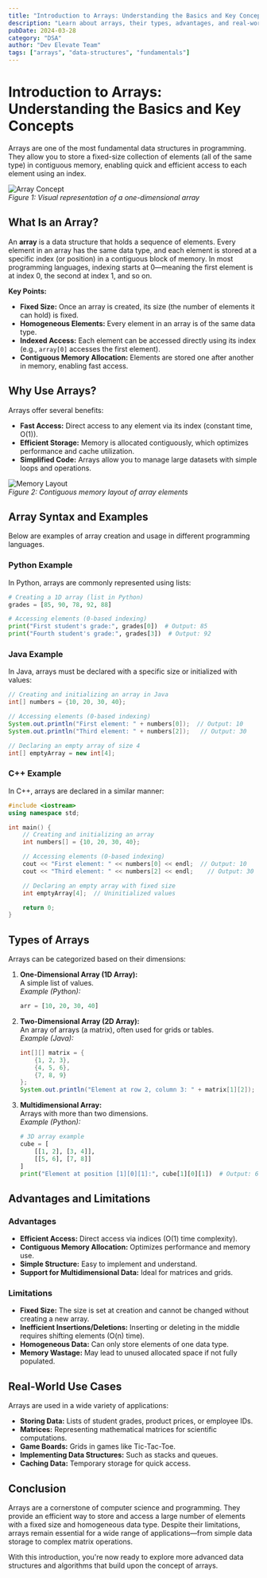 ```yaml
---
title: "Introduction to Arrays: Understanding the Basics and Key Concepts"
description: "Learn about arrays, their types, advantages, and real-world applications in programming"
pubDate: 2024-03-28
category: "DSA"
author: "Dev Elevate Team"
tags: ["arrays", "data-structures", "fundamentals"]
---
```


# Introduction to Arrays: Understanding the Basics and Key Concepts

Arrays are one of the most fundamental data structures in programming. They allow you to store a fixed-size collection of elements (all of the same type) in contiguous memory, enabling quick and efficient access to each element using an index.

![Array Concept](https://media.geeksforgeeks.org/wp-content/uploads/20240503114810/one-dimensional-array-in-c.png)  
*Figure 1: Visual representation of a one-dimensional array*

## What Is an Array?

An **array** is a data structure that holds a sequence of elements. Every element in an array has the same data type, and each element is stored at a specific index (or position) in a contiguous block of memory. In most programming languages, indexing starts at 0—meaning the first element is at index 0, the second at index 1, and so on.

**Key Points:**

- **Fixed Size:** Once an array is created, its size (the number of elements it can hold) is fixed.
- **Homogeneous Elements:** Every element in an array is of the same data type.
- **Indexed Access:** Each element can be accessed directly using its index (e.g., `array[0]` accesses the first element).
- **Contiguous Memory Allocation:** Elements are stored one after another in memory, enabling fast access.

## Why Use Arrays?

Arrays offer several benefits:

- **Fast Access:** Direct access to any element via its index (constant time, O(1)).
- **Efficient Storage:** Memory is allocated contiguously, which optimizes performance and cache utilization.
- **Simplified Code:** Arrays allow you to manage large datasets with simple loops and operations.

![Memory Layout](https://miro.medium.com/v2/resize:fit:858/0*-hqJYd29-0v2TyVO.png)  
*Figure 2: Contiguous memory layout of array elements*

## Array Syntax and Examples

Below are examples of array creation and usage in different programming languages.

### Python Example

In Python, arrays are commonly represented using lists:

```python
# Creating a 1D array (list in Python)
grades = [85, 90, 78, 92, 88]

# Accessing elements (0-based indexing)
print("First student's grade:", grades[0])  # Output: 85
print("Fourth student's grade:", grades[3])  # Output: 92
```

### Java Example

In Java, arrays must be declared with a specific size or initialized with values:

```java
// Creating and initializing an array in Java
int[] numbers = {10, 20, 30, 40};

// Accessing elements (0-based indexing)
System.out.println("First element: " + numbers[0]);  // Output: 10
System.out.println("Third element: " + numbers[2]);   // Output: 30

// Declaring an empty array of size 4
int[] emptyArray = new int[4];
```

### C++ Example

In C++, arrays are declared in a similar manner:

```cpp
#include <iostream>
using namespace std;

int main() {
    // Creating and initializing an array
    int numbers[] = {10, 20, 30, 40};

    // Accessing elements (0-based indexing)
    cout << "First element: " << numbers[0] << endl;  // Output: 10
    cout << "Third element: " << numbers[2] << endl;    // Output: 30

    // Declaring an empty array with fixed size
    int emptyArray[4];  // Uninitialized values

    return 0;
}
```

## Types of Arrays

Arrays can be categorized based on their dimensions:

1. **One-Dimensional Array (1D Array):**  
   A simple list of values.  
   *Example (Python):*  
   ```python
   arr = [10, 20, 30, 40]
   ```

2. **Two-Dimensional Array (2D Array):**  
   An array of arrays (a matrix), often used for grids or tables.  
   *Example (Java):*  
   ```java
   int[][] matrix = {
       {1, 2, 3},
       {4, 5, 6},
       {7, 8, 9}
   };
   System.out.println("Element at row 2, column 3: " + matrix[1][2]);  // Output: 6
   ```

3. **Multidimensional Array:**  
   Arrays with more than two dimensions.  
   *Example (Python):*  
   ```python
   # 3D array example
   cube = [
       [[1, 2], [3, 4]],
       [[5, 6], [7, 8]]
   ]
   print("Element at position [1][0][1]:", cube[1][0][1])  # Output: 6
   ```

## Advantages and Limitations

### Advantages

- **Efficient Access:** Direct access via indices (O(1) time complexity).
- **Contiguous Memory Allocation:** Optimizes performance and memory use.
- **Simple Structure:** Easy to implement and understand.
- **Support for Multidimensional Data:** Ideal for matrices and grids.

### Limitations

- **Fixed Size:** The size is set at creation and cannot be changed without creating a new array.
- **Inefficient Insertions/Deletions:** Inserting or deleting in the middle requires shifting elements (O(n) time).
- **Homogeneous Data:** Can only store elements of one data type.
- **Memory Wastage:** May lead to unused allocated space if not fully populated.

## Real-World Use Cases

Arrays are used in a wide variety of applications:

- **Storing Data:** Lists of student grades, product prices, or employee IDs.
- **Matrices:** Representing mathematical matrices for scientific computations.
- **Game Boards:** Grids in games like Tic-Tac-Toe.
- **Implementing Data Structures:** Such as stacks and queues.
- **Caching Data:** Temporary storage for quick access.


## Conclusion

Arrays are a cornerstone of computer science and programming. They provide an efficient way to store and access a large number of elements with a fixed size and homogeneous data type. Despite their limitations, arrays remain essential for a wide range of applications—from simple data storage to complex matrix operations.

With this introduction, you're now ready to explore more advanced data structures and algorithms that build upon the concept of arrays.